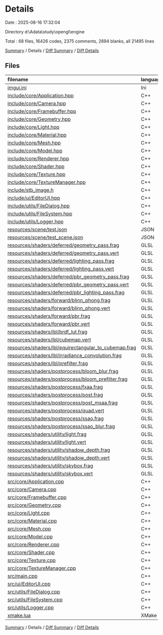 # Details

Date : 2025-08-16 17:32:04

Directory d:\\Adata\\study\\opengl\\engine

Total : 68 files,  16426 codes, 2375 comments, 2694 blanks, all 21495 lines

[Summary](results.md) / Details / [Diff Summary](diff.md) / [Diff Details](diff-details.md)

## Files
| filename | language | code | comment | blank | total |
| :--- | :--- | ---: | ---: | ---: | ---: |
| [imgui.ini](/imgui.ini) | Ini | 65 | 0 | 14 | 79 |
| [include/core/Application.hpp](/include/core/Application.hpp) | C++ | 62 | 2 | 16 | 80 |
| [include/core/Camera.hpp](/include/core/Camera.hpp) | C++ | 58 | 4 | 14 | 76 |
| [include/core/Framebuffer.hpp](/include/core/Framebuffer.hpp) | C++ | 62 | 13 | 22 | 97 |
| [include/core/Geometry.hpp](/include/core/Geometry.hpp) | C++ | 140 | 1 | 7 | 148 |
| [include/core/Light.hpp](/include/core/Light.hpp) | C++ | 175 | 9 | 38 | 222 |
| [include/core/Material.hpp](/include/core/Material.hpp) | C++ | 40 | 3 | 11 | 54 |
| [include/core/Mesh.hpp](/include/core/Mesh.hpp) | C++ | 76 | 3 | 14 | 93 |
| [include/core/Model.hpp](/include/core/Model.hpp) | C++ | 62 | 0 | 12 | 74 |
| [include/core/Renderer.hpp](/include/core/Renderer.hpp) | C++ | 305 | 28 | 49 | 382 |
| [include/core/Shader.hpp](/include/core/Shader.hpp) | C++ | 29 | 1 | 8 | 38 |
| [include/core/Texture.hpp](/include/core/Texture.hpp) | C++ | 43 | 3 | 8 | 54 |
| [include/core/TextureManager.hpp](/include/core/TextureManager.hpp) | C++ | 20 | 4 | 9 | 33 |
| [include/stb\_image.h](/include/stb_image.h) | C++ | 5,833 | 1,294 | 861 | 7,988 |
| [include/ui/EditorUI.hpp](/include/ui/EditorUI.hpp) | C++ | 190 | 33 | 35 | 258 |
| [include/utils/FileDialog.hpp](/include/utils/FileDialog.hpp) | C++ | 8 | 5 | 3 | 16 |
| [include/utils/FileSystem.hpp](/include/utils/FileSystem.hpp) | C++ | 10 | 0 | 2 | 12 |
| [include/utils/Logger.hpp](/include/utils/Logger.hpp) | C++ | 27 | 0 | 7 | 34 |
| [resources/scene/test.json](/resources/scene/test.json) | JSON | 394 | 0 | 0 | 394 |
| [resources/scene/test\_scene.json](/resources/scene/test_scene.json) | JSON | 350 | 0 | 0 | 350 |
| [resources/shaders/deferred/geometry\_pass.frag](/resources/shaders/deferred/geometry_pass.frag) | GLSL | 66 | 6 | 11 | 83 |
| [resources/shaders/deferred/geometry\_pass.vert](/resources/shaders/deferred/geometry_pass.vert) | GLSL | 23 | 0 | 6 | 29 |
| [resources/shaders/deferred/lighting\_pass.frag](/resources/shaders/deferred/lighting_pass.frag) | GLSL | 346 | 67 | 105 | 518 |
| [resources/shaders/deferred/lighting\_pass.vert](/resources/shaders/deferred/lighting_pass.vert) | GLSL | 15 | 1 | 2 | 18 |
| [resources/shaders/deferred/pbr\_geometry\_pass.frag](/resources/shaders/deferred/pbr_geometry_pass.frag) | GLSL | 49 | 8 | 14 | 71 |
| [resources/shaders/deferred/pbr\_geometry\_pass.vert](/resources/shaders/deferred/pbr_geometry_pass.vert) | GLSL | 28 | 3 | 8 | 39 |
| [resources/shaders/deferred/pbr\_lighting\_pass.frag](/resources/shaders/deferred/pbr_lighting_pass.frag) | GLSL | 0 | 0 | 1 | 1 |
| [resources/shaders/forward/blinn\_phong.frag](/resources/shaders/forward/blinn_phong.frag) | GLSL | 197 | 39 | 63 | 299 |
| [resources/shaders/forward/blinn\_phong.vert](/resources/shaders/forward/blinn_phong.vert) | GLSL | 23 | 0 | 6 | 29 |
| [resources/shaders/forward/pbr.frag](/resources/shaders/forward/pbr.frag) | GLSL | 237 | 33 | 72 | 342 |
| [resources/shaders/forward/pbr.vert](/resources/shaders/forward/pbr.vert) | GLSL | 28 | 3 | 8 | 39 |
| [resources/shaders/ibl/brdf\_lut.frag](/resources/shaders/ibl/brdf_lut.frag) | GLSL | 85 | 3 | 24 | 112 |
| [resources/shaders/ibl/cubemap.vert](/resources/shaders/ibl/cubemap.vert) | GLSL | 10 | 0 | 4 | 14 |
| [resources/shaders/ibl/equirectangular\_to\_cubemap.frag](/resources/shaders/ibl/equirectangular_to_cubemap.frag) | GLSL | 18 | 0 | 5 | 23 |
| [resources/shaders/ibl/irradiance\_convolution.frag](/resources/shaders/ibl/irradiance_convolution.frag) | GLSL | 27 | 3 | 9 | 39 |
| [resources/shaders/ibl/prefilter.frag](/resources/shaders/ibl/prefilter.frag) | GLSL | 77 | 6 | 23 | 106 |
| [resources/shaders/postprocess/bloom\_blur.frag](/resources/shaders/postprocess/bloom_blur.frag) | GLSL | 28 | 0 | 2 | 30 |
| [resources/shaders/postprocess/bloom\_prefilter.frag](/resources/shaders/postprocess/bloom_prefilter.frag) | GLSL | 14 | 0 | 2 | 16 |
| [resources/shaders/postprocess/fxaa.frag](/resources/shaders/postprocess/fxaa.frag) | GLSL | 46 | 9 | 13 | 68 |
| [resources/shaders/postprocess/post.frag](/resources/shaders/postprocess/post.frag) | GLSL | 22 | 3 | 6 | 31 |
| [resources/shaders/postprocess/post\_msaa.frag](/resources/shaders/postprocess/post_msaa.frag) | GLSL | 16 | 0 | 3 | 19 |
| [resources/shaders/postprocess/quad.vert](/resources/shaders/postprocess/quad.vert) | GLSL | 9 | 0 | 3 | 12 |
| [resources/shaders/postprocess/ssao.frag](/resources/shaders/postprocess/ssao.frag) | GLSL | 38 | 8 | 12 | 58 |
| [resources/shaders/postprocess/ssao\_blur.frag](/resources/shaders/postprocess/ssao_blur.frag) | GLSL | 15 | 1 | 4 | 20 |
| [resources/shaders/utility/light.frag](/resources/shaders/utility/light.frag) | GLSL | 7 | 0 | 2 | 9 |
| [resources/shaders/utility/light.vert](/resources/shaders/utility/light.vert) | GLSL | 9 | 0 | 2 | 11 |
| [resources/shaders/utility/shadow\_depth.frag](/resources/shaders/utility/shadow_depth.frag) | GLSL | 4 | 2 | 1 | 7 |
| [resources/shaders/utility/shadow\_depth.vert](/resources/shaders/utility/shadow_depth.vert) | GLSL | 12 | 0 | 3 | 15 |
| [resources/shaders/utility/skybox.frag](/resources/shaders/utility/skybox.frag) | GLSL | 15 | 2 | 6 | 23 |
| [resources/shaders/utility/skybox.vert](/resources/shaders/utility/skybox.vert) | GLSL | 12 | 2 | 3 | 17 |
| [src/core/Application.cpp](/src/core/Application.cpp) | C++ | 309 | 36 | 58 | 403 |
| [src/core/Camera.cpp](/src/core/Camera.cpp) | C++ | 81 | 1 | 14 | 96 |
| [src/core/Framebuffer.cpp](/src/core/Framebuffer.cpp) | C++ | 179 | 7 | 39 | 225 |
| [src/core/Geometry.cpp](/src/core/Geometry.cpp) | C++ | 519 | 85 | 134 | 738 |
| [src/core/Light.cpp](/src/core/Light.cpp) | C++ | 365 | 76 | 68 | 509 |
| [src/core/Material.cpp](/src/core/Material.cpp) | C++ | 94 | 3 | 13 | 110 |
| [src/core/Mesh.cpp](/src/core/Mesh.cpp) | C++ | 49 | 7 | 16 | 72 |
| [src/core/Model.cpp](/src/core/Model.cpp) | C++ | 237 | 17 | 38 | 292 |
| [src/core/Renderer.cpp](/src/core/Renderer.cpp) | C++ | 2,172 | 209 | 323 | 2,704 |
| [src/core/Shader.cpp](/src/core/Shader.cpp) | C++ | 118 | 3 | 26 | 147 |
| [src/core/Texture.cpp](/src/core/Texture.cpp) | C++ | 163 | 3 | 29 | 195 |
| [src/core/TextureManager.cpp](/src/core/TextureManager.cpp) | C++ | 39 | 3 | 11 | 53 |
| [src/main.cpp](/src/main.cpp) | C++ | 8 | 1 | 1 | 10 |
| [src/ui/EditorUI.cpp](/src/ui/EditorUI.cpp) | C++ | 2,541 | 245 | 340 | 3,126 |
| [src/utils/FileDialog.cpp](/src/utils/FileDialog.cpp) | C++ | 48 | 4 | 17 | 69 |
| [src/utils/FileSystem.cpp](/src/utils/FileSystem.cpp) | C++ | 23 | 2 | 5 | 30 |
| [src/utils/Logger.cpp](/src/utils/Logger.cpp) | C++ | 37 | 1 | 6 | 44 |
| [xmake.lua](/xmake.lua) | XMake | 19 | 70 | 3 | 92 |

[Summary](results.md) / Details / [Diff Summary](diff.md) / [Diff Details](diff-details.md)